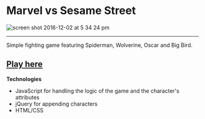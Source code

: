 # Marvel vs Sesame Street

![screen shot 2016-12-02 at 5 34 24 pm](https://cloud.githubusercontent.com/assets/19538076/20855728/ad77f5ac-b8b5-11e6-8f8e-711f12e35899.png)

----------
Simple fighting game featuring Spiderman, Wolverine, Oscar and Big Bird.

[Play here](https://marvel-vs-sesame-street.herokuapp.com/)
----------

**Technologies**

 - JavaScript for handling the logic of the game and the character's attributes
 - jQuery for appending characters
 - HTML/CSS
